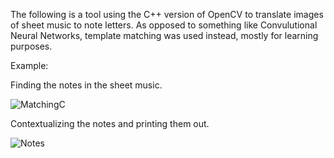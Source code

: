 The following is a tool using the C++ version of OpenCV to translate images of sheet music to note letters. As opposed to something like Convulutional Neural Networks, template matching was used instead, mostly for learning purposes.

Example:

Finding the notes in the sheet music.

![MatchingC](https://user-images.githubusercontent.com/38588759/97217001-00767680-179d-11eb-8b09-b5ff3b09ce89.png)

Contextualizing the notes and printing them out.

![Notes](https://user-images.githubusercontent.com/38588759/97217595-ea1cea80-179d-11eb-9de2-e94b364a7c62.png)
